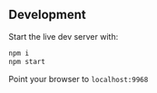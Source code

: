 

## Development

Start the live dev server with:

```sh
npm i
npm start
```

Point your browser to `localhost:9968`
